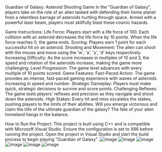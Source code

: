 
Guardian of Galaxy: Asteroid Shooting Game
In the "Guardian of Galaxy", players take on the role of an alien tasked with defending their home planet from a relentless barrage of asteroids hurtling through space. Armed with a powerful laser beam, players must skillfully blast these cosmic hazards.

Game Instructions:
Life Force: Players start with a life force of 100. Each collision with an asteroid decreases the life force by 10 points. When the life force reaches 0, the game ends.
Scoring: Players earn 1 point for each successful hit on an asteroid.
Shooting and Movement: The alien can shoot with the mouse and move using the 'w', 'a', 's', 'd' keys respectively.
Increasing Difficulty: As the score increases in multiples of 10 and 3, the speed and rotation of the asteroids increase, making the game more challenging.
Level Progression: The game level advances with every multiple of 10 points scored.
Game Features:
Fast-Paced Action: The game provides an intense, fast-paced gaming experience with waves of asteroids increasing in speed and number.
Strategic Gameplay: Players must make quick, strategic decisions to survive and score points.
Challenging Reflexes: The game tests players' reflexes and precision as they navigate and shoot down the asteroids.
High Stakes: Every hit and miss escalates the stakes, pushing players to the limits of their abilities.
Will you emerge victorious and claim the title of the ultimate guardian of the galaxy? The fate of your alien homeland hangs in the balance.

How to Run the Project:
This project is built using C++ and is compatible with Microsoft Visual Studio.
Ensure the configuration is set to X86 before running the project.
Open the project in Visual Studio and start the build process to begin playing "Guardian of Galaxy".
![image](https://github.com/IshitaSuchdeva/space-shooter-game/assets/91798812/3d2a42d2-e365-4e7c-84fb-24173405b0f5)
![image](https://github.com/IshitaSuchdeva/space-shooter-game/assets/91798812/9e7284a6-9f50-437d-86ae-d4ccbe971bc5)
![image](https://github.com/IshitaSuchdeva/space-shooter-game/assets/91798812/6b41a4b8-7166-47c5-bc8a-9e4c77a683aa)
![image](https://github.com/IshitaSuchdeva/space-shooter-game/assets/91798812/3680db7a-0c7d-47c6-a2fb-d6802bbdc5f3)
![image](https://github.com/IshitaSuchdeva/space-shooter-game/assets/91798812/259b9398-a641-4aac-ae23-1a399339351b)
![image](https://github.com/IshitaSuchdeva/space-shooter-game/assets/91798812/f581da1d-3c2e-46b6-97a4-655b7c6dd817)

